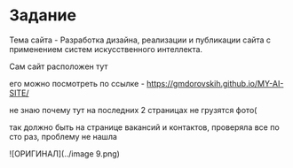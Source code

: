 # Задание

Тема сайта - Разработка дизайна, реализации и публикации сайта с применением систем искусственного интеллекта. 

Сам сайт расположен тут

его можно посмотреть по ссылке - https://gmdorovskih.github.io/MY-AI-SITE/

не знаю почему тут на последних 2 страницах не грузятся фото(


так должно быть на странице вакансий и контактов, проверяла все по сто раз, проблему не нашла

![ОРИГИНАЛ](../image 9.png)

